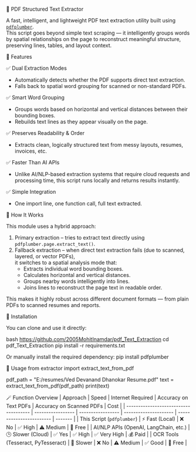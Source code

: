 🧾 PDF Structured Text Extractor

A fast, intelligent, and lightweight PDF text extraction utility built using [`pdfplumber`](https://github.com/jsvine/pdfplumber).  
This script goes beyond simple text scraping — it intelligently groups words by spatial relationships on the page to reconstruct meaningful structure, preserving lines, tables, and layout context.

🚀 Features

✅ Dual Extraction Modes
- Automatically detects whether the PDF supports direct text extraction.  
- Falls back to spatial word grouping for scanned or non-standard PDFs.

✅ Smart Word Grouping
- Groups words based on horizontal and vertical distances between their bounding boxes.  
- Rebuilds text lines as they appear visually on the page.

✅ Preserves Readability & Order
- Extracts clean, logically structured text from messy layouts, resumes, invoices, etc.

✅ Faster Than AI APIs
- Unlike AI/NLP-based extraction systems that require cloud requests and processing time, this script runs locally and returns results instantly.

✅ Simple Integration
- One import line, one function call, full text extracted.

🧠 How It Works

This module uses a hybrid approach:
1. Primary extraction – tries to extract text directly using `pdfplumber.page.extract_text()`.  
2. Fallback extraction – when direct text extraction fails (due to scanned, layered, or vector PDFs),  
   it switches to a spatial analysis mode that:
   - Extracts individual word bounding boxes.
   - Calculates horizontal and vertical distances.
   - Groups nearby words intelligently into lines.
   - Joins lines to reconstruct the page text in readable order.

This makes it highly robust across different document formats — from plain PDFs to scanned resumes and reports.

🧩 Installation

You can clone and use it directly:

bash
https://github.com/2005MohitInamdar/pdf_Text_Extraction
cd pdf_Text_Extraction
pip install -r requirements.txt

Or manually install the required dependency:
pip install pdfplumber

🧰 Usage
from extractor import extract_text_from_pdf

pdf_path = "E:/resumes/Ved Devanand Dhanokar Resume.pdf"
text = extract_text_from_pdf(pdf_path)
print(text)

🪄 Function Overview
| Approach                              | Speed              | Internet Required  | Accuracy on Text PDFs  | Accuracy on Scanned PDFs  | Cost    |
| ------------------------------------- | -----------------  | -----------------  | ---------------------  | ------------------------  | ------- |
| This Script (`pdfplumber`)            | ⚡ Fast (Local)   | ❌ No              | ✅ High                | ⚠️ Medium                | 💸 Free |
| AI/NLP APIs (OpenAI, LangChain, etc.) | 🕒 Slower (Cloud) | ✅ Yes             | ✅ High                | ✅ Very High             | 💰 Paid |
| OCR Tools (Tesseract, PyTesseract)    | 🐢 Slower         | ❌ No              | ⚠️ Medium              | ✅ Good                  | 💸 Free |
